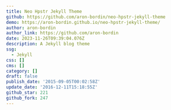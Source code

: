 ```yaml
---
title: Neo Hpstr Jekyll Theme
github: https://github.com/aron-bordin/neo-hpstr-jekyll-theme
demo: https://aron-bordin.github.io/neo-hpstr-jekyll-theme/
author: aron-bordin
author_link: https://github.com/aron-bordin
date: 2023-11-26T09:39:04.076Z
description: A Jekyll blog theme
ssg:
  - Jekyll
css: []
cms: []
category: []
draft: false
publish_date: '2015-09-05T00:02:58Z'
update_date: '2016-12-11T15:18:55Z'
github_star: 221
github_fork: 247
---
```


